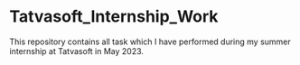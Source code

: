# Tatvasoft_Internship_Work
This repository contains all task which I have performed during my summer internship at Tatvasoft in May 2023. 
